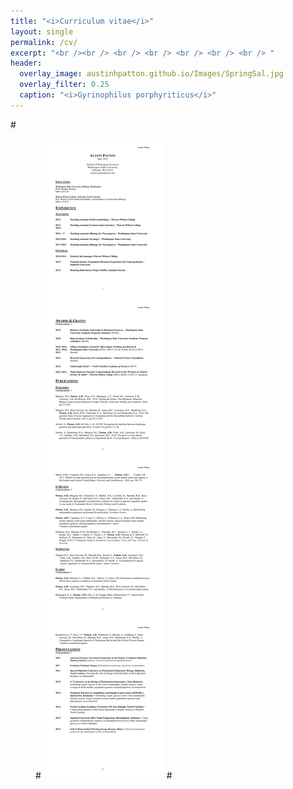 ```yaml
---
title: "<i>Curriculum vitae</i>"
layout: single
permalink: /cv/
excerpt: "<br /><br /> <br /> <br /> <br /> <br /> <br /> "
header:
  overlay_image: austinhpatton.github.io/Images/SpringSal.jpg
  overlay_filter: 0.25
  caption: "<i>Gyrinophilus porphyriticus</i>"
---
```

<object data="/Images/A_Patton_CV_8-01-20.pdf" width="1000" height="5177" type='application/pdf'/>
#<figure>
#<img src="/Images/A_Patton_CV_5-28-19.jpg" class="inline">
#</figure>
